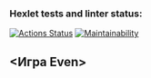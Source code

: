 ### Hexlet tests and linter status:
[![Actions Status](https://github.com/pavelchervonenko/java-project-61/actions/workflows/hexlet-check.yml/badge.svg)](https://github.com/pavelchervonenko/java-project-61/actions) [![Maintainability](https://api.codeclimate.com/v1/badges/e8058791fc1888b5b603/maintainability)](https://codeclimate.com/github/pavelchervonenko/java-project-61/maintainability)
## <Игра Even>
<script async id="asciicast-569727" src="https://asciinema.org/a/hvVQn5AzXaeiSCkgYRWczx3Oa.js"></script>
